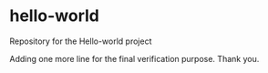 # hello-world
Repository for the Hello-world project
 
Adding one more line for the final verification purpose.
Thank you.
